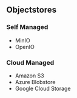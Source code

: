 ## Objectstores

### Self Managed
- MinIO
- OpenIO

### Cloud Managed
- Amazon S3
- Azure Blobstore
- Google Cloud Storage
